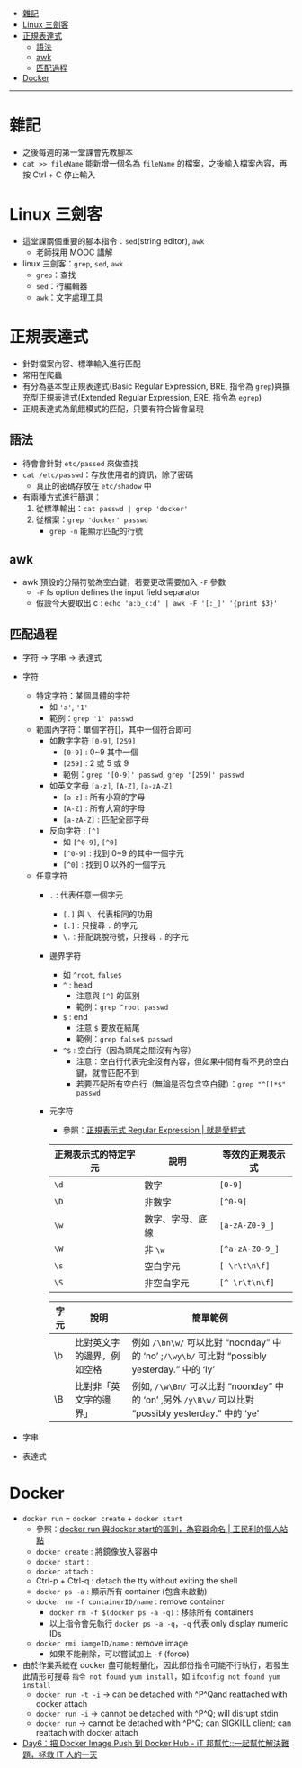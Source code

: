 - [雜記](#%E9%9B%9C%E8%A8%98)
- [Linux 三劍客](#linux-%E4%B8%89%E5%8A%8D%E5%AE%A2)
- [正規表達式](#%E6%AD%A3%E8%A6%8F%E8%A1%A8%E9%81%94%E5%BC%8F)
  - [語法](#%E8%AA%9E%E6%B3%95)
  - [awk](#awk)
  - [匹配過程](#%E5%8C%B9%E9%85%8D%E9%81%8E%E7%A8%8B)
- [Docker](#docker)

---

# 雜記
* 之後每週的第一堂課會先教腳本
* `cat >> fileName` 能新增一個名為 `fileName` 的檔案，之後輸入檔案內容，再按 Ctrl + C 停止輸入

# Linux 三劍客
* 這堂課兩個重要的腳本指令：`sed`(string editor), `awk`
    * 老師採用 MOOC 講解
* linux 三劍客：`grep`, `sed`, `awk`
    * `grep`：查找
    * `sed`：行編輯器
    * `awk`：文字處理工具

# 正規表達式
* 針對檔案內容、標準輸入進行匹配
* 常用在爬蟲
* 有分為基本型正規表達式(Basic Regular Expression, BRE, 指令為 `grep`)與擴充型正規表達式(Extended Regular Expression, ERE, 指令為 `egrep`)
* 正規表達式為飢餓模式的匹配，只要有符合皆會呈現

## 語法
* 待會會針對 `etc/passed` 來做查找
* `cat /etc/passwd`：存放使用者的資訊，除了密碼
    * 真正的密碼存放在 `etc/shadow` 中
* 有兩種方式進行篩選：
    1. 從標準輸出：`cat passwd | grep 'docker'`
    2. 從檔案：`grep 'docker' passwd`
        * `grep -n` 能顯示匹配的行號

## awk
* awk 預設的分隔符號為空白鍵，若要更改需要加入 `-F` 參數
    * `-F` fs option defines the input field separator
    * 假設今天要取出 c : `echo 'a:b_c:d' | awk -F '[:_]' '{print $3}'`

## 匹配過程
* 字符 -> 字串 -> 表達式
* 字符
    * 特定字符：某個具體的字符
        * 如 `'a'`, `'1'`
        * 範例：`grep '1' passwd`
    * 範圍內字符：單個字符[]，其中一個符合即可
        * 如數字字符 `[0-9]`, `[259]`
            * `[0-9]` : 0~9 其中一個
            * `[259]` : 2 或 5 或 9
            * 範例：`grep '[0-9]' passwd`, `grep '[259]' passwd`
        * 如英文字母 `[a-z]`, `[A-Z]`, `[a-zA-Z]`
            * `[a-z]` : 所有小寫的字母
            * `[A-Z]` : 所有大寫的字母
            * `[a-zA-Z]` : 匹配全部字母
        * 反向字符 : `[^]`
            * 如 `[^0-9]`, `[^0]`
            * `[^0-9]` : 找到 0~9 的其中一個字元
            * `[^0]` : 找到 0 以外的一個字元
    * 任意字符
        * `.` : 代表任意一個字元
            * `[.]` 與 `\.` 代表相同的功用
            * `[.]` : 只搜尋 `.` 的字元
            * `\.` : 搭配跳脫符號，只搜尋 `.` 的字元
        * 邊界字符
            * 如 `^root`, `false$`
            * `^` : head
                * 注意與 `[^]` 的區別
                * 範例：`grep ^root passwd`
            * `$` : end
                * 注意 `$` 要放在結尾
                * 範例：`grep false$ passwd`
            * `^$` : 空白行（因為頭尾之間沒有內容）
                * 注意：空白行代表完全沒有內容，但如果中間有看不見的空白鍵，就會匹配不到
                * 若要匹配所有空白行（無論是否包含空白鍵）：`grep "^[]*$" passwd`
        * 元字符
            * 參照：[正規表示式 Regular Expression | 就是愛程式](https://atedev.wordpress.com/2007/11/23/%E6%AD%A3%E8%A6%8F%E8%A1%A8%E7%A4%BA%E5%BC%8F-regular-expression/)
            
            | 正規表示式的特定字元 | 說明             | 等效的正規表示式 |
            | -------------------- | ---------------- | ---------------- |
            | `\d`                 | 數字             | `[0-9]`          |
            | `\D`                 | 非數字           | `[^0-9]`         |
            | `\w`                 | 數字、字母、底線 | `[a-zA-Z0-9_]`   |
            | `\W`                 | 非 `\w`          | `[^a-zA-Z0-9_]`  |
            | `\s`                 | 空白字元         | `[ \r\t\n\f]`    |
            | `\S`                 | 非空白字元       | `[^ \r\t\n\f]`   |
            
            | 字元 | 說明                       | 簡單範例                                                                                                      |
            | ---- | -------------------------- | ------------------------------------------------------------------------------------------------------------- |
            | \b   | 比對英文字的邊界，例如空格 | 例如 `/\bn\w/` 可以比對 “noonday” 中的 ‘no’ ;`/\wy\b/` 可比對 “possibly yesterday.” 中的 ‘ly’         |
            | \B   | 比對非「英文字的邊界」     | 例如, `/\w\Bn/` 可以比對 “noonday” 中的 ‘on’ ,另外 `/y\B\w/` 可以比對 “possibly yesterday.” 中的 ‘ye’ |

* 字串
* 表達式

# Docker
* `docker run` = `docker create` + `docker start`
    * 參照：[docker run 與docker start的區別，為容器命名 | 王民利的個人站點](https://www.wangminli.com/?p=1184)
    * `docker create` : 將鏡像放入容器中
    * `docker start` : 
    * `docker attach` : 
    * Ctrl-p + Ctrl-q : detach the tty without exiting the shell
    * `docker ps -a` : 顯示所有 container (包含未啟動)
    * `docker rm -f containerID/name` : remove container
        * `docker rm -f $(docker ps -a -q)` : 移除所有 containers
        * 以上指令會先執行 `docker ps -a -q`，`-q` 代表 only display numeric IDs
    * `docker rmi iamgeID/name` : remove image
        * 如果不能刪除，可以嘗試加上 `-f` (force)
* 由於作業系統在 docker 盡可能輕量化，因此部份指令可能不行執行，若發生此情形可搜尋 `指令 not found yum install`，如 `ifconfig not found yum install`
    * `docker run -t -i` → can be detached with ^P^Qand reattached with docker attach
    * `docker run -i` → cannot be detached with ^P^Q; will disrupt stdin
    * `docker run` → cannot be detached with ^P^Q; can SIGKILL client; can reattach with docker attach
* [Day6：把 Docker Image Push 到 Docker Hub - iT 邦幫忙::一起幫忙解決難題，拯救 IT 人的一天](https://ithelp.ithome.com.tw/articles/10191139)